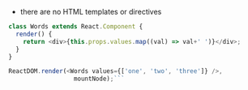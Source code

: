 *   there are no HTML templates or directives

```javascript
class Words extends React.Component {
  render() {
  	return <div>{this.props.values.map((val) => val+' ')}</div>;
  }
}

ReactDOM.render(<Words values={['one', 'two', 'three']} />,
                  mountNode);```
